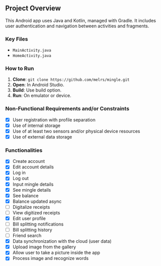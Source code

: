## Project Overview

This Android app uses Java and Kotlin, managed with Gradle. It includes user authentication and navigation between activities and fragments.

### Key Files

- `MainActivity.java`
- `HomeActivity.java`

### How to Run

1. **Clone**: `git clone https://github.com/melrs/mingle.git`
2. **Open**: In Android Studio.
3. **Build**: Use build option.
4. **Run**: On emulator or device.

### Non-Functional Requirements and/or Constraints

- [x] User registration with profile separation
- [x] Use of internal storage
- [x] Use of at least two sensors and/or physical device resources
- [x] Use of external data storage

### Functionalities
- [x] Create account
- [x] Edit account details
- [x] Log in
- [x] Log out
- [x] Input mingle details
- [x] See mingle details
- [x] See balance
- [x] Balance updated async
- [ ] Digitalize receipts
- [ ] View digitized receipts
- [x] Edit user profile
- [ ] Bill splitting notifications
- [ ] Bill splitting history
- [ ] Friend search
- [x] Data synchronization with the cloud (user data)
- [x] Upload image from the gallery
- [x] Allow user to take a picture inside the app
- [x] Process image and recognize words

